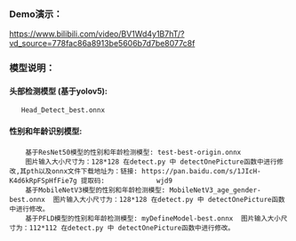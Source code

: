 ### Demo演示：
https://www.bilibili.com/video/BV1Wd4y1B7hT/?vd_source=778fac86a8913be5606b7d7be8077c8f
### 模型说明：
#### 头部检测模型 (基于yolov5): 
       Head_Detect_best.onnx 

#### 性别和年龄识别模型:
        基于ResNet50模型的性别和年龄检测模型: test-best-origin.onnx 
        图片输入大小尺寸为：128*128 在detect.py 中 detectOnePicture函数中进行修改,其pth以及onnx文件下载地址为：链接: https://pan.baidu.com/s/1JIcH-K4d6kRpFSpHfFie7g 提取码:             wjd9
        基于MobileNetV3模型的性别和年龄检测模型: MobileNetV3_age_gender-best.onnx  图片输入大小尺寸为：128*128 在detect.py 中 detectOnePicture函数中进行修改。
        基于PFLD模型的性别和年龄检测模型: myDefineModel-best.onnx  图片输入大小尺寸为：112*112 在detect.py 中 detectOnePicture函数中进行修改。
